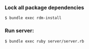 ### Lock all package dependencies
    $ bundle exec rdm-install

### Run server:
    $ bundle exec ruby server/server.rb
